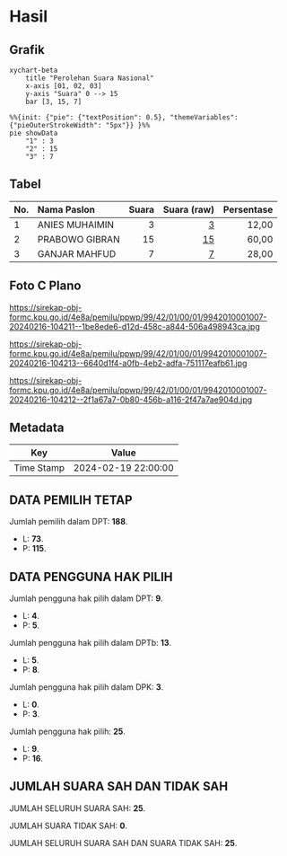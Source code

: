 # Hasil

## Grafik

```mermaid
xychart-beta
    title "Perolehan Suara Nasional"
    x-axis [01, 02, 03]
    y-axis "Suara" 0 --> 15
    bar [3, 15, 7]
```

```mermaid
%%{init: {"pie": {"textPosition": 0.5}, "themeVariables": {"pieOuterStrokeWidth": "5px"}} }%%
pie showData
    "1" : 3
    "2" : 15
    "3" : 7
```

## Tabel

| No. | Nama Paslon    | Suara | Suara (raw) | Persentase |
|:--- |:-------------- | -----:| -----------:| ----------:|
| 1   | ANIES MUHAIMIN | 3     | [3][p-1]    | 12,00      |
| 2   | PRABOWO GIBRAN | 15    | [15][p-2]   | 60,00      |
| 3   | GANJAR MAHFUD  | 7     | [7][p-3]    | 28,00      |


[p-1]: https://github.com/gigit-pemilu/pemilu-2024/blob/main/pilpres/hitung-suara/sub/99-luar-negeri/sub/42-guangzhou-tiongkok/sub/01-guangzhou-tiongkok/sub/0001-guangzhou-tiongkok/sub/007-ksk-004/sub/paslon-1.txt
[p-2]: https://github.com/gigit-pemilu/pemilu-2024/blob/main/pilpres/hitung-suara/sub/99-luar-negeri/sub/42-guangzhou-tiongkok/sub/01-guangzhou-tiongkok/sub/0001-guangzhou-tiongkok/sub/007-ksk-004/sub/paslon-2.txt
[p-3]: https://github.com/gigit-pemilu/pemilu-2024/blob/main/pilpres/hitung-suara/sub/99-luar-negeri/sub/42-guangzhou-tiongkok/sub/01-guangzhou-tiongkok/sub/0001-guangzhou-tiongkok/sub/007-ksk-004/sub/paslon-3.txt

## Foto C Plano

https://sirekap-obj-formc.kpu.go.id/4e8a/pemilu/ppwp/99/42/01/00/01/9942010001007-20240216-104211--1be8ede6-d12d-458c-a844-506a498943ca.jpg

https://sirekap-obj-formc.kpu.go.id/4e8a/pemilu/ppwp/99/42/01/00/01/9942010001007-20240216-104213--6640d1f4-a0fb-4eb2-adfa-751117eafb61.jpg

https://sirekap-obj-formc.kpu.go.id/4e8a/pemilu/ppwp/99/42/01/00/01/9942010001007-20240216-104212--2f1a67a7-0b80-456b-a116-2f47a7ae904d.jpg


## Metadata

| Key        | Value               |
| ---------- | ------------------- |
| Time Stamp | 2024-02-19 22:00:00 |


## DATA PEMILIH TETAP

Jumlah pemilih dalam DPT: **188**.
 * L: **73**.
 * P: **115**.

## DATA PENGGUNA HAK PILIH

Jumlah pengguna hak pilih dalam DPT: **9**.
 * L: **4**.
 * P: **5**.

Jumlah pengguna hak pilih dalam DPTb: **13**.
 * L: **5**.
 * P: **8**.

Jumlah pengguna hak pilih dalam DPK: **3**.
 * L: **0**.
 * P: **3**.

Jumlah pengguna hak pilih: **25**.
 * L: **9**.
 * P: **16**.

## JUMLAH SUARA SAH DAN TIDAK SAH

JUMLAH SELURUH SUARA SAH: **25**.

JUMLAH SUARA TIDAK SAH: **0**.

JUMLAH SELURUH SUARA SAH DAN SUARA TIDAK SAH: **25**.


